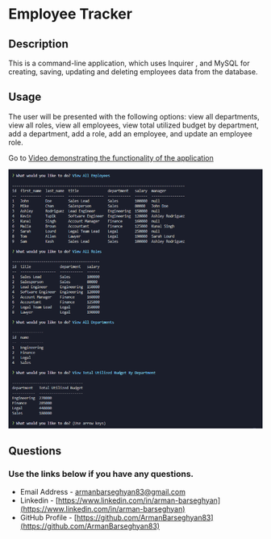 # Employee Tracker

## Description

This is a command-line application, which uses Inquirer , and MySQL for creating, saving, updating and deleting employees data from the database.

## Usage

The user will be presented with the following options: view all departments, view all roles, view all employees, view total utilized budget by department, add a department, add a role, add an employee, and update an employee role.

Go to [Video demonstrating the functionality of the application](https://drive.google.com/file/d/1RRKqMchUq_EPn7SCWDEyjVSV99NR3osh/view?usp=sharing)


![The Employee Tracker application screenshot](./assets/employee-tracker.png)

## Questions
### Use the links below if you have any questions.
- Email Address - [armanbarseghyan83@gmail.com](mailto:armanbarseghyan83@gmail.com)
- Linkedin - [https://www.linkedin.com/in/arman-barseghyan](https://www.linkedin.com/in/arman-barseghyan)
- GitHub Profile - [https://github.com/ArmanBarseghyan83](https://github.com/ArmanBarseghyan83)
